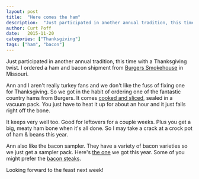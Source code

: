 ```yaml
---
layout: post
title:  "Here comes the ham"
description:  "Just participated in another annual tradition, this time with a Thanksgiving twist."
author: Curt Poff
date:   2015-11-20
categories: ["Thanksgiving"]
tags: ["ham", "bacon"]
---
```


Just participated in another annual tradition, this time with a Thanksgiving twist. I ordered a ham and bacon shipment from [Burgers Smokehouse](http://www.smokehouse.com/) in Missouri.

<!--more-->

Ann and I aren't really turkey fans and we don't like the fuss of fixing one for Thanksgiving. So we got in the habit of ordering one of the fantastic country hams from Burgers. It comes [cooked and sliced](http://www.smokehouse.com/burgers.nsf/item/spiral-sliced-city-ham), sealed in a vacuum pack. You just have to heat it up for about an hour and it just falls right off the bone.

It keeps very well too. Good for leftovers for a couple weeks. Plus you get a big, meaty ham bone when it's all done. So I may take a crack at a crock pot of ham & beans this year.

Ann also like the bacon sampler. They have a variety of bacon varieties so we just get a sampler pack. Here's [the one](http://www.smokehouse.com/burgers.nsf/item/sliced-bacon-sampler) we got this year. Some of you might prefer the [bacon steaks](http://www.smokehouse.com/burgers.nsf/item/bacon-steak-sampler).

Looking forward to the feast next week!
